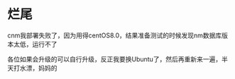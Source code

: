# 烂尾

cnm我部署失败了，因为用得centOS8.0，结果准备测试的时候发现nm数据库版本太低，运行不了

各位如果会升级的可以自行升级，反正我要换Ubuntu了，然后再重新来一遍，半天打水漂，妈妈的